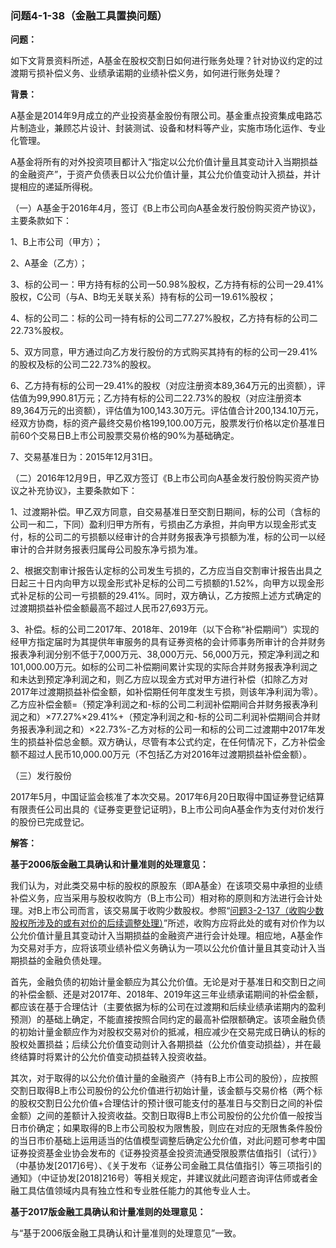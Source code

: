 ### 问题4-1-38（金融工具置换问题）

**问题：**

如下文背景资料所述，A基金在股权交割日如何进行账务处理？针对协议约定的过渡期亏损补偿义务、业绩承诺期的业绩补偿义务，如何进行账务处理？

**背景：**

A基金是2014年9月成立的产业投资基金股份有限公司。基金重点投资集成电路芯片制造业，兼顾芯片设计、封装测试、设备和材料等产业，实施市场化运作、专业化管理。

A基金将所有的对外投资项目都计入“指定以公允价值计量且其变动计入当期损益的金融资产”，于资产负债表日以公允价值计量，其公允价值变动计入损益，并计提相应的递延所得税。

（一）A基金于2016年4月，签订《B上市公司向A基金发行股份购买资产协议》，主要条款如下：

1、B上市公司（甲方）；

2、A基金（乙方）；

3、标的公司一：甲方持有标的公司一50.98%股权，乙方持有标的公司一29.41%股权，C公司（与A、B均无关联关系）持有标的公司一19.61%股权；

4、标的公司二：标的公司一持有标的公司二77.27%股权，乙方持有标的公司二22.73%股权。

5、双方同意，甲方通过向乙方发行股份的方式购买其持有的标的公司一29.41%的股权及标的公司二22.73%的股权。

6、乙方持有标的公司一29.41%的股权（对应注册资本89,364万元的出资额），评估值为99,990.81万元；乙方持有标的公司二22.73%的股权（对应注册资本89,364万元的出资额），评估值为100,143.30万元。评估值合计200,134.10万元，经双方协商，标的资产最终交易价格199,100.00万元，股票发行价格以定价基准日前60个交易日B上市公司股票交易价格的90%为基础确定。

7、交易基准日为：2015年12月31日。

（二）2016年12月9日，甲乙双方签订《B上市公司向A基金发行股份购买资产协议之补充协议》，主要条款如下：

1、过渡期补偿。甲乙双方同意，自交易基准日至交割日期间，标的公司（含标的公司一和二，下同）盈利归甲方所有，亏损由乙方承担，并向甲方以现金形式支付，标的公司二的亏损额以经审计的合并财务报表净亏损额为准，标的公司一以经审计的合并财务报表归属母公司股东净亏损为准。

2、根据交割审计报告认定标的公司发生亏损的，乙方应当自交割审计报告出具之日起三十日内向甲方以现金形式补足标的公司二亏损额的1.52%，向甲方以现金形式补足标的公司一亏损额的29.41%。同时，双方确认，乙方按照上述方式确定的过渡期损益补偿金额最高不超过人民币27,693万元。

3、补偿。标的公司二2017年、2018年、2019年（以下合称“补偿期间”）实现的经甲方指定届时为其提供年审服务的具有证券资格的会计师事务所审计的合并财务报表净利润分别不低于7,000万元、38,000万元、56,000万元，预定净利润之和101,000.00万元。如标的公司二补偿期间累计实现的实际合并财务报表净利润之和未达到预定净利润之和，则乙方应以现金方式对甲方进行补偿（扣除乙方对2017年过渡期损益补偿金额，如补偿期任何年度发生亏损，则该年净利润为零）。乙方应补偿金额=（预定净利润之和-标的公司二利润补偿期间合并财务报表净利润之和）×77.27%×29.41%+（预定净利润之和-标的公司二利润补偿期间合并财务报表净利润之和）×22.73%-乙方对标的公司一和标的公司二过渡期中2017年发生的损益补偿总金额。双方确认，尽管有本公式约定，在任何情况下，乙方补偿金额不超过人民币10,000.00万元（不包括乙方对2016年过渡期损益补偿金额）。

（三）发行股份

2017年5月，中国证监会核准了本次交易。2017年6月20日取得中国证券登记结算有限责任公司出具的《证券变更登记证明》，B上市公司向A基金作为支付对价发行的股份已完成登记。

**解答：**

**基于2006版金融工具确认和计量准则的处理意见：**

我们认为，对此类交易中标的股权的原股东（即A基金）在该项交易中承担的业绩补偿义务，应当采用与股权收购方（B上市公司）相对称的原则和方法进行会计处理。对B上市公司而言，该交易属于收购少数股权。参照“[问题3-2-137（收购少数股权所涉及的或有对价的后续调整处理）](#问题3-2-137收购少数股权所涉及的或有对价的后续调整处理)”所述，收购方应将此处的或有对价作为以公允价值计量且其变动计入当期损益的金融资产进行会计处理。相应地，A基金作为交易对手方，应将该项业绩补偿义务确认为一项以公允价值计量且其变动计入当期损益的金融负债处理。

首先，金融负债的初始计量金额应为其公允价值。无论是对于基准日和交割日之间的补偿金额、还是对2017年、2018年、2019年这三年业绩承诺期间的补偿金额，都应该在基于合理估计（主要依据为标的公司在过渡期和后续业绩承诺期内的盈利预测）的基础上确定，不能直接按照合同约定的最高补偿限额确定。该项金融负债的初始计量金额应作为对股权交易对价的抵减，相应减少在交易完成日确认的标的股权处置损益；后续公允价值变动则计入各期损益（公允价值变动损益），并在最终结算时将累计的公允价值变动损益转入投资收益。

其次，对于取得的以公允价值计量的金融资产（持有B上市公司的股份），应按照交割日取得B上市公司股份的公允价值进行初始计量，该金额与交易价格（两个标的股权交割日公允价值+合理估计的预计很可能支付的基准日与交割日之间的补偿金额）之间的差额计入投资收益。交割日取得B上市公司股份的公允价值一般按当日市价确定；如果取得的B上市公司股权为限售股，则应在对应的无限售条件股份的当日市价基础上运用适当的估值模型调整后确定公允价值，对此问题可参考中国证券投资基金业协会发布的《证券投资基金投资流通受限股票估值指引（试行）》（中基协发[2017]6号）、《关于发布〈证券公司金融工具估值指引〉等三项指引的通知》（中证协发[2018]216号）等相关规定，并建议就此问题咨询评估师或者金融工具估值领域内具有独立性和专业胜任能力的其他专业人士。

**基于2017版金融工具确认和计量准则的处理意见：**

与“基于2006版金融工具确认和计量准则的处理意见”一致。